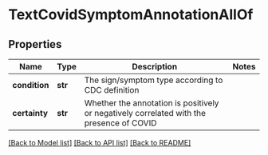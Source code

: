 # TextCovidSymptomAnnotationAllOf


## Properties
Name | Type | Description | Notes
------------ | ------------- | ------------- | -------------
**condition** | **str** | The sign/symptom type according to CDC definition  | 
**certainty** | **str** | Whether the annotation is positively or negatively correlated with the presence of COVID  | 

[[Back to Model list]](../README.md#documentation-for-models) [[Back to API list]](../README.md#documentation-for-api-endpoints) [[Back to README]](../README.md)


